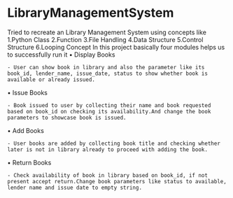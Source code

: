 # LibraryManagementSystem
Tried to recreate an Library Management System using concepts like 
1.Python Class
2.Function
3.File Handling
4.Data Structure
5.Control Structure
6.Looping Concept
In this project basically four modules helps us to successfully run it
• Display Books
  
    - User can show book in library and also the parameter like its book_id, lender_name, issue_date, status to show whether book is available or already issued.
 
• Issue Books
  
    - Book issued to user by collecting their name and book requested based on book_id on checking its availability.And change the book parameters to showcase book is issued.

• Add Books
    
    - User books are added by collecting book title and checking whether later is not in library already to proceed with adding the book.

• Return Books
  
    - Check availability of book in library based on book_id, if not present accept return.Change book parameters like status to available, lender name and issue date to empty string.